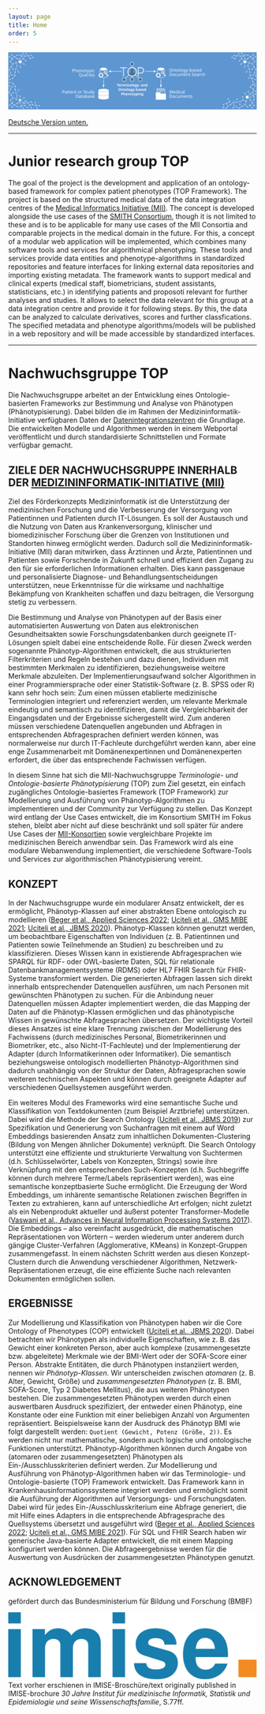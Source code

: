 ```yaml
---
layout: page
title: Home 
order: 5
---
```


![Terminology- and Ontology-based Phenotyping (TOP) Framework Overview: TOP enables phenotypic queries on patient or study database and ontology-based document search for medical documents.](public/framework_overview.svg)

[Deutsche Version unten.](#nachwuchsgruppe-top)

---

# Junior research group TOP

The goal of the project is the development and application of an ontology-based framework for complex patient phenotypes (TOP Framework).
The project is based on the structured medical data of the data integration centres of the [Medical Informatics Initiative (MII)](https://www.medizininformatik-initiative.de/en/consortia/data-integration-centres).
The concept is developed alongside the use cases of the [SMITH Consortium](https://www.smith.care),
though it is not limited to these and is to be applicable for many use cases of the MII Consortia and comparable projects in the medical domain in the future.
For this, a concept of a modular web application will be implemented, which combines many software tools and services for algorithmical phenotyping.
These tools and services provide data entities and phenotype-algorithms in standardized repositories and feature interfaces for linking external data repositories and importing existing metadata. 
The framework wants to support medical and clinical experts (medical staff, biometricians, student assistants, statisticians, etc.) in identifying patients and proposoti relevant for further analyses and studies.
It allows to select the data relevant for this group at a data integration centre and provide it for following steps.
By this, the data can be analyzed to calculate derivatives, scores and further classfications.
The specified metadata and phenotype algorithms/models will be published in a web repository and will be made accessible by standardized interfaces.

---

# Nachwuchsgruppe TOP
Die Nachwuchsgruppe arbeitet an der Entwicklung eines Ontologie-basierten Frameworks zur Bestimmung und Analyse von Phänotypen (Phänotypisierung).
Dabei bilden die im Rahmen der Medizininformatik-Initiative verfügbaren Daten
der [Datenintegrationszentren](https://www.medizininformatik-initiative.de/de/konsortien/datenintegrationszentren) die Grundlage.
Die entwickelten Modelle und Algorithmen werden in einem Webportal veröffentlicht und durch standardisierte Schnittstellen und Formate verfügbar gemacht.

## ZIELE DER NACHWUCHSGRUPPE INNERHALB DER [MEDIZININFORMATIK-INITIATIVE (MII)](https://www.medizininformatik-initiative.de/de/)

Ziel des Förderkonzepts Medizininformatik ist die Unterstützung der medizinischen Forschung
und die Verbesserung der Versorgung von Patientinnen und Patienten durch IT-Lösungen.
Es soll der Austausch und die Nutzung von Daten aus Krankenversorgung, klinischer und biomedizinischer Forschung
über die Grenzen von Institutionen und Standorten hinweg ermöglicht werden.
Dadurch soll die Medizininformatik-Initiative (MII) daran mitwirken, dass Ärztinnen und Ärzte, Patientinnen und Patienten sowie Forschende in Zukunft
schnell und effizient den Zugang zu den für sie erforderlichen Informationen erhalten.
Dies kann passgenaue und personalisierte Diagnose- und Behandlungsentscheidungen unterstützen,
neue Erkenntnisse für die wirksame und nachhaltige Bekämpfung von Krankheiten schaffen und dazu beitragen, die Versorgung stetig zu verbessern.

Die Bestimmung und Analyse von Phänotypen auf der Basis einer automatisierten Auswertung von Daten aus elektronischen Gesundheitsakten
sowie Forschungsdatenbanken durch geeignete IT-Lösungen spielt dabei eine entscheidende Rolle.
Für diesen Zweck werden sogenannte Phänotyp-Algorithmen entwickelt, die aus strukturierten Filterkriterien und Regeln bestehen und dazu dienen,
Individuen mit bestimmten Merkmalen zu identifizieren, beziehungsweise weitere Merkmale abzuleiten.
Der Implementierungsaufwand solcher Algorithmen in einer Programmiersprache oder einer Statistik-Software (z. B. SPSS oder R) kann sehr hoch sein:
Zum einen müssen etablierte medizinische Terminologien integriert und referenziert werden, um relevante Merkmale eindeutig und semantisch zu identifizieren,
damit die Vergleichbarkeit der Eingangsdaten und der Ergebnisse sichergestellt wird.
Zum anderen müssen verschiedene Datenquellen angebunden und Abfragen in entsprechenden Abfragesprachen definiert werden können,
was normalerweise nur durch IT-Fachleute durchgeführt werden kann, aber eine enge Zusammenarbeit mit Domänenexpertinnen und Domänenexperten erfordert,
die über das entsprechende Fachwissen verfügen.

In diesem Sinne hat sich die MII-Nachwuchsgruppe *Terminologie- und Ontologie-basierte Phänotypisierung* (TOP) zum Ziel gesetzt,
ein einfach zugängliches Ontologie-basiertes Framework (TOP Framework) zur Modellierung und Ausführung von Phänotyp-Algorithmen zu implementieren
und der Community zur Verfügung zu stellen.
Das Konzept wird entlang der Use Cases entwickelt, die im Konsortium SMITH im Fokus stehen, bleibt aber nicht auf diese beschränkt
und soll später für andere Use Cases der [MII-Konsortien](https://www.medizininformatik-initiative.de/de/konsortien)
sowie vergleichbare Projekte im medizinischen Bereich anwendbar sein.
Das Framework wird als eine modulare Webanwendung implementiert, die verschiedene Software-Tools und Services zur algorithmischen Phänotypisierung vereint.

## KONZEPT
In der Nachwuchsgruppe wurde ein modularer Ansatz entwickelt, der es ermöglicht, Phänotyp-Klassen auf einer abstrakten Ebene ontologisch zu modellieren
([Beger et al., Applied Sciences 2022](publications#app12105214); [Uciteli et al., GMS MIBE 2021](publications#mibe000219);
[Uciteli et al., JBMS 2020](publications#s13326-020-00230-0)).
Phänotyp-Klassen können genutzt werden, um beobachtbare Eigenschaften von Individuen (z. B. Patientinnen und Patienten sowie Teilnehmende an Studien)
zu beschreiben und zu klassifizieren.
Dieses Wissen kann in existierende Abfragesprachen wie SPARQL für RDF- oder OWL-basierte Daten, SQL für relationale Datenbankmanagementsysteme (RDMS)
oder HL7 FHIR Search für FHIR-Systeme transformiert werden.
Die generierten Abfragen lassen sich direkt innerhalb entsprechender Datenquellen ausführen, um nach Personen mit gewünschten Phänotypen zu suchen.
Für die Anbindung neuer Datenquellen müssen Adapter implementiert werden, die das Mapping der Daten auf die Phänotyp-Klassen ermöglichen
und das phänotypische Wissen in gewünschte Abfragesprachen übersetzen.
Der wichtigste Vorteil dieses Ansatzes ist eine klare Trennung zwischen der Modellierung des Fachwissens
(durch medizinisches Personal, Biometrikerinnen und Biometriker, etc., also Nicht-IT-Fachleute)
und der Implementierung der Adapter (durch Informatikerinnen oder Informatiker).
Die semantisch beziehungsweise ontologisch modellierten Phänotyp-Algorithmen sind dadurch unabhängig von der Struktur der Daten, Abfragesprachen
sowie weiteren technischen Aspekten und können durch geeignete Adapter auf verschiedenen Quellsystemen ausgeführt werden.

Ein weiteres Modul des Frameworks wird eine semantische Suche und Klassifikation von Textdokumenten (zum Beispiel Arztbriefe) unterstützen.
Dabei wird die Methode der Search Ontology ([Uciteli et al., JBMS 2019](https://doi.org/10.1186/s13326-019-0203-7)) zur Spezifikation und Generierung von Suchanfragen
mit einem auf Word Embeddings basierenden Ansatz zum inhaltlichen Dokumenten-Clustering (Bildung von Mengen ähnlicher Dokumente) verknüpft.
Die Search Ontology unterstützt eine effiziente und strukturierte Verwaltung von Suchtermen (d.h. Schlüsselwörter, Labels von Konzepten, Strings)
sowie ihre Verknüpfung mit den entsprechenden Such-Konzepten (d.h. Suchbegriffe können durch mehrere Terme/Labels repräsentiert werden),
was eine semantische konzeptbasierte Suche ermöglicht.
Die Erzeugung der Word Embeddings, um inhärente semantische Relationen zwischen Begriffen in Texten zu extrahieren, kann auf unterschiedliche Art erfolgen;
nicht zuletzt als ein Nebenprodukt aktueller und äußerst potenter Transformer-Modelle
([Vaswani et al., Advances in Neural Information Processing Systems 2017](https://papers.nips.cc/paper_files/paper/2017/hash/3f5ee243547dee91fbd053c1c4a845aa-Abstract.html)).
Die Embeddings – also vereinfacht ausgedrückt, die mathematischen Repräsentationen von Wörtern – werden wiederum
unter anderem durch gängige Cluster-Verfahren (Agglomerative, KMeans) in Konzept-Gruppen zusammengefasst.
In einem nächsten Schritt werden aus diesen Konzept-Clustern durch die Anwendung verschiedener Algorithmen,
Netzwerk-Repräsentationen erzeugt, die eine effiziente Suche nach relevanten Dokumenten ermöglichen sollen.

## ERGEBNISSE
Zur Modellierung und Klassifikation von Phänotypen haben wir
die Core Ontology of Phenotypes (COP) entwickelt ([Uciteli et al., JBMS 2020](publications#s13326-020-00230-0)).
Dabei betrachten wir Phänotypen als individuelle Eigenschaften, wie z. B. das Gewicht einer konkreten Person,
aber auch komplexe (zusammengesetzte bzw. abgeleitete) Merkmale wie der BMI-Wert oder der SOFA-Score einer Person.
Abstrakte Entitäten, die durch Phänotypen instanziiert werden, nennen wir *Phänotyp-Klassen*.
Wir unterscheiden zwischen *atomaren* (z. B. Alter, Gewicht, Größe) und *zusammengesetzten Phänotypen* (z. B. BMI, SOFA-Score, Typ 2 Diabetes Mellitus), 
die aus weiteren Phänotypen bestehen.
Die zusammengesetzten Phänotypen werden durch einen auswertbaren Ausdruck spezifiziert,
der entweder einen Phänotyp, eine Konstante oder eine Funktion mit einer beliebigen Anzahl von Argumenten repräsentiert.
Beispielsweise kann der Ausdruck des Phänotyp BMI wie folgt dargestellt werden:
`Quotient (Gewicht, Potenz (Größe, 2))`.
Es werden nicht nur mathematische, sondern auch logische und ontologische Funktionen unterstützt.
Phänotyp-Algorithmen können durch Angabe von (atomaren oder zusammengesetzten) Phänotypen als Ein-/Ausschlusskriterien definiert werden.
Zur Modellierung und Ausführung von Phänotyp-Algorithmen haben wir das Terminologie- und Ontologie-basierte (TOP) Framework entwickelt.
Das Framework kann in Krankenhausinformationssysteme integriert werden und ermöglicht somit die Ausführung der Algorithmen auf Versorgungs- und Forschungsdaten.
Dabei wird für jedes Ein-/Ausschlusskriterium eine Abfrage generiert, die mit Hilfe eines Adapters in die entsprechende Abfragesprache des Quellsystems übersetzt
und ausgeführt wird ([Beger et al., Applied Sciences 2022](publications#app12105214); [Uciteli et al., GMS MIBE 2021](publications#mibe000219)).
Für SQL und FHIR Search haben wir generische Java-basierte Adapter entwickelt, die mit einem Mapping konfiguriert werden können.
Die Abfrageergebnisse werden für die Auswertung von Ausdrücken der zusammengesetzten Phänotypen genutzt.

## ACKNOWLEDGEMENT
gefördert durch das Bundesministerium für Bildung und Forschung (BMBF)


[![IMISE Logo](public/imise-logo.svg)](https://www.imise.uni-leipzig.de)
Text vorher erschienen in IMISE-Broschüre/text originally published in IMISE-brochure
*30 Jahre Institut für medizinische Informatik, Statistik und Epidemiologie und seine Wissenschaftsfamilie*, S.77ff.